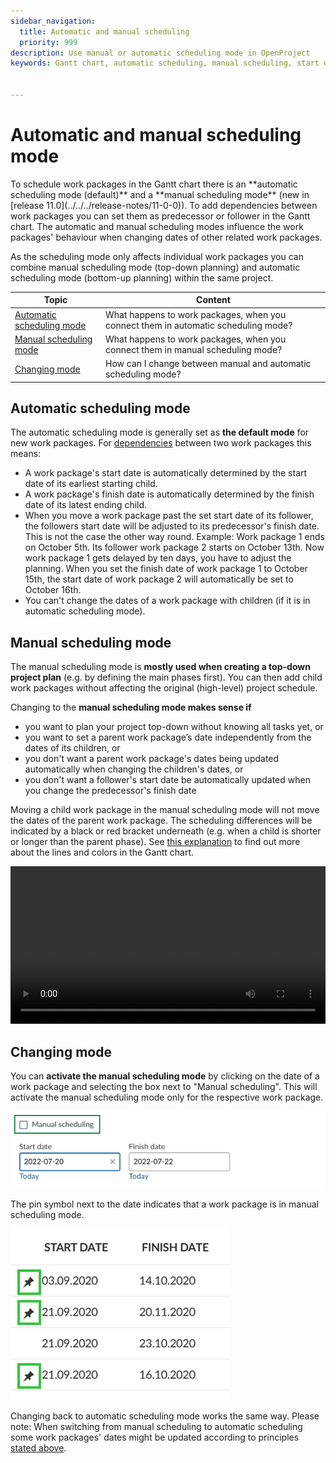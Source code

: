 ```yaml
---
sidebar_navigation:
  title: Automatic and manual scheduling
  priority: 999
description: Use manual or automatic scheduling mode in OpenProject
keywords: Gantt chart, automatic scheduling, manual scheduling, start date, finish date, relations


---
```


# Automatic and manual scheduling mode

<div class="glossary">
To schedule work packages in the Gantt chart there is an **automatic scheduling mode (default)** and a **manual scheduling mode** (new in [release 11.0](../../../release-notes/11-0-0)). To add dependencies between work packages you can set them as predecessor or follower in the Gantt chart. The automatic and manual scheduling modes influence the work packages' behaviour when changing dates of other related work packages.
</div>

As the scheduling mode only affects individual work packages you can combine manual scheduling mode (top-down planning) and automatic scheduling mode (bottom-up planning) within the same project.


| Topic                                                   | Content                                                      |
| ------------------------------------------------------- | ------------------------------------------------------------ |
| [Automatic scheduling mode](#automatic-scheduling-mode) | What happens to work packages, when you connect them in automatic scheduling mode? |
| [Manual scheduling mode](#manual-scheduling-mode)       | What happens to work packages, when you connect them in manual scheduling mode? |
| [Changing mode](#changing-mode)                         | How can I change between manual and automatic scheduling mode? |


## Automatic scheduling mode

The automatic scheduling mode is generally set as **the default mode** for new work packages. For [dependencies](../#relations-in-the-gantt-chart) between two work packages this means:

- A work package's start date is automatically determined by the start date of its earliest starting child.
- A work package's finish date is automatically determined by the finish date of its latest ending child.
- When you move a work package past the set start date of its follower, the followers start date will be adjusted to its predecessor's finish date. This is not the case the other way round.
  Example: Work package 1 ends on October 5th. Its follower work package 2 starts on October 13th. Now work package 1 gets delayed by ten days, you have to adjust the planning. When you set the finish date of work package 1 to October 15th, the start date of work package 2 will automatically be set to October 16th.
- You can't change the dates of a work package with children (if it is in automatic scheduling mode).

## Manual scheduling mode

The manual scheduling mode is **mostly used when creating a top-down project plan** (e.g. by defining the main phases first). You can then add child work packages without affecting the original (high-level) project schedule.

Changing to the **manual scheduling mode makes sense if**

- you want to plan your project top-down without knowing all tasks yet, or
- you want to set a parent work package’s date independently from the dates of its children, or
- you don't want a parent work package's dates being updated automatically when changing the children's dates, or
- you don't want a follower's start date be automatically updated when you change the predecessor's finish date

Moving a child work package in the manual scheduling mode will not move the dates of the parent work package. The scheduling differences will be indicated by a black or red bracket underneath (e.g. when a child is shorter or longer than the parent phase). See [this explanation](../#understanding-the-colors-and-lines-in-the-gantt-chart) to find out more about the lines and colors in the Gantt chart.

<video src="https://openproject-docs.s3.eu-central-1.amazonaws.com/videos/OpenProject-Top-down-Scheduling.mp4" type="video/mp4" controls="" style="width:100%"></video>


## Changing mode

You can **activate the manual scheduling mode** by clicking on the date of a work package and selecting the box next to "Manual scheduling". This will activate the manual scheduling mode only for the respective work package.

![manual-scheduling-checkbox](manual-scheduling-checkbox.png)

The pin symbol next to the date indicates that a work package is in manual scheduling mode.

![image-20200929161237109](image-20200929161237109.png)

Changing back to automatic scheduling mode works the same way. Please note: When switching from manual scheduling to automatic scheduling some work packages' dates might be updated according to principles [stated above](#automatic-scheduling-mode).
